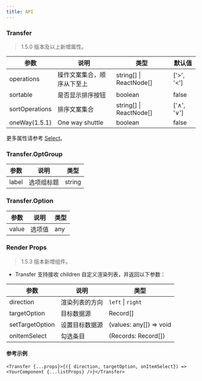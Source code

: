 ```yaml
---
title: API
---
```


### Transfer

> 1.5.0 版本及以上新增属性。

| 参数      | 说明                                     | 类型        |默认值 |
|-----------|------------------------------------------|------------|--------|
| operations | 操作文案集合，顺序从下至上 | string\[] \| ReactNode[] | ['>', '<'] |
| sortable | 是否显示排序按钮 | boolean | false |
| sortOperations | 排序文案集合 | string\[] \| ReactNode[] | ['∧', '∨'] |
| oneWay(1.5.1) | One way shuttle | boolean | false |

更多属性请参考 [Select](/zh/procmp/data-entry/select/#Select)。


### Transfer.OptGroup 

| 参数      | 说明                                     | 类型        |
|-----------|------------------------------------------|------------|
| label | 选项组标题 | string |

### Transfer.Option

| 参数      | 说明                                     | 类型        |
|-----------|------------------------------------------|------------|
| value | 选项值 | any |

### Render Props

> 1.5.3 版本新增组件。

- Transfer 支持接收 children 自定义渲染列表，并返回以下参数：

| 参数      | 说明                                     | 类型        |
|-----------|------------------------------------------|------------|
| direction | 渲染列表的方向 | `left` \| `right`  |
| targetOption | 目标数据源 | Record[]  |
| setTargetOption | 设置目标数据源 | (values: any[]) => void  |  |
| onItemSelect | 勾选条目 | (Records: Record[])  |

#### 参考示例

```
<Transfer {...props}>{({ direction, targetOption, onItemSelect}) => <YourComponent {...listProps} />}</Transfer>
 ```